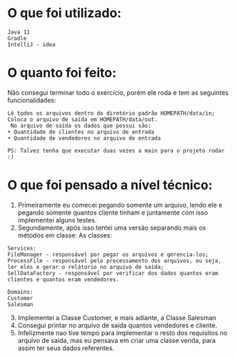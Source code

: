# O que foi utilizado:

```
Java 11
Gradle
IntelliJ - idea
```

# O quanto foi feito:
Não consegui terminar todo o exercício, porém ele roda e tem as seguintes funcionalidades:

```
Lê todos os arquivos dentro do diretório padrão HOMEPATH/data/in;
Coloca o arquivo de saída em HOMEPATH/data/out.
 No arquivo de saída os dados que possui são: 
• Quantidade de clientes no arquivo de entrada 
• Quantidade de vendedores no arquivo de entrada 
```
```PS: Talvez tenha que executar duas vezes a main para o projeto rodar :)```

# O que foi pensado a nível técnico:

1. Primeiramente eu comecei pegando somente um arquivo, lendo ele e pegando somente quantos cliente tinham e juntamente com isso implementei alguns testes.
2. Segundamente, após isso tentei uma versão separando mais os métodos em classe:
As classes:
```
Services:
FileManager - responsável por pegar os arquivos e gerencia-los;
ProcessFile - responsável pelo processamento dos arquivos, ou seja, ler eles e gerar o relátorio no arquivo de saída;
SellDataFactory - responsável por verificar dos dados quantos eram clientes e quantos eram vendedores.

Domains:
Customer
Salesman
```
3. Implementei a Classe Customer, e mais adiante, a Classe Salesman
4. Consegui printar no arquivo de saída quantos vendedores e cliente.
5. Infelizmente nao tive tempo para implementar o resto dos requisitos no arquivo de saída, mas eu pensava em criar uma classe venda, para assim ter seus dados referentes.
